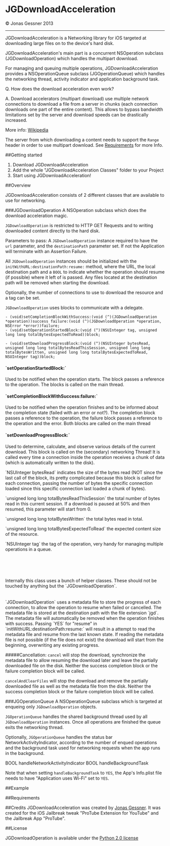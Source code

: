 <h1>JGDownloadAcceleration</h1>© Jonas Gessner 2013

------------------

JGDownloadAcceleration is a Networking library for iOS targeted at downloading large files on to the device's hard disk.

JGDownloadAcceleration's main part is a concurrent NSOperation subclass (JGDownloadOperation) which handles the multipart download.

For managing and queuing multiple operations, JGDownloadAcceleration provides a NSOperationQueue subclass (JGOperationQueue) which handles the networking thread, activity indicator and application background task.


Q. How does the download acceleration even work?

A. Download accelerators (multipart download) use multiple network connections to download a file from a server in chunks (each connection downloads one part of the entire content). This allows to bypass bandwidth limitations set by the server and download speeds can be drastically increased.

More info: <a href="http://en.wikipedia.org/wiki/Download_manager#Download_acceleration">Wikipedia</a>


The server from which downloading a content needs to support the `Range` header in order to use multipart download. See <a href="#requirements">Requirements</a> for more Info.

##Getting started

1. Download JGDownloadAcceleration
2. Add the whole "JGDownloadAcceleration Classes" folder to your Project
3. Start using JGDownloadAcceleration!

##Overview

JGDownloadAcceleration consists of 2 different classes that are available to use for networking.

###JGDownloadOperation
A NSOperation subclass which does the download acceleration magic.

`JGDownloadOperation` is restricted to HTTP GET Requests and to writing downloaded content directly to the hard disk.

Parameters to pass:
A `JGDownloadOperation` instance required to have the `url` parameter, and the `destinationPath` parameter set. If not the Application will terminate with an Assertion Failure.

All `JGDownloadOperation` instances should be initialized with the `initWithURL:destinationPath:resume:` method, where the URL, the local destination path and a `BOOL` to indicate whether the operation should resume (if possible) where it left of is passed. Any files located at the destination path will be removed when starting the download.

Optionally, the number of connections to use to download the resource and a tag can be set.


`JGDownloadOperation` uses blocks to communicate with a delegate.

    - (void)setCompletionBlockWithSuccess:(void (^)(JGDownloadOperation *operation))success failure:(void (^)(JGDownloadOperation *operation, NSError *error))failure;
    - (void)setOperationStartedBlock:(void (^)(NSUInteger tag, unsigned long long totalBytesExpectedToRead))block;
    
    - (void)setDownloadProgressBlock:(void (^)(NSUInteger bytesRead, unsigned long long totalBytesReadThisSession, unsigned long long totalBytesWritten, unsigned long long totalBytesExpectedToRead, NSUInteger tag))block;
    

<h4>`setOperationStartedBlock:`</h4> Used to be notified when the operation starts.
The block passes a reference to the operation. The blocks is called on the main thread.

<h4>`setCompletionBlockWithSuccess:failure:`</h4> Used to be notified when the operation finishes and to be informed about the completion state (failed with an error or not?).
The completion block passes a reference to the operation, the failure block passes a reference to the operation and the error. Both blocks are called on the main thread

<h4>`setDownloadProgressBlock:`</h4> Used to determine, calculate, and observe various details of the current download. This block is called on the (secondary) networking Thread! It is called every time a connection inside the operation receives a chunk of data (which is automatically written to the disk).<p>
`NSUInteger bytesRead` indicates the size of the bytes read (NOT since the last call of the block, its pretty complicated because this block is called for each connection, passing the number of bytes the specific connection loaded since this specific connection last loaded a chunk of bytes).<p>
`unsigned long long totalBytesReadThisSession` the total number of bytes read in this current session. If a download is paused at 50% and then resumed, this parameter will start from 0.<p>
`unsigned long long totalBytesWritten` the total bytes read in total.<p>
`unsigned long long totalBytesExpectedToRead` the expected content size of the resource.<p>
`NSUInteger tag` the tag of the operation, very handy for managing multiple operations in a queue.<p>
<br>
<br>
<br>
<br>
Internally this class uses a bunch of helper classes. These should not be touched by anything but the `JGDownloadOperation`.
<br>
<br>
<br>
`JGDownloadOperation` uses a metadata file to store the progress of each connection, to allow the operation to resume when failed or cancelled. The metadata file is stored at the destination path with the file extension `jgd`. The metadata file will automatically be removed when the operation finishes with success. Passing `YES` for "resume" in `initWithURL:destinationPath:resume:` will result in a attempt to read the metadata file and resume from the last known state. If reading the metadata file is not possible (if the file does not exist) the download will start from the beginning, overwriting any existing progress.


#####Cancellation:
`cancel` will stop the download,  synchronize the metadata file to allow resuming the download later and leave the partially downloaded file on the disk. Neither the success completion block or the failure completion block will be called.<p>
`cancelAndClearFiles` will stop the download and remove the partially downloaded file as well as the metadata file from the disk. Neither the success completion block or the failure completion block will be called.



###JGOperationQueue
A NSOperationQueue subclass which is targeted at enqueing only `JGDownloadOperation` objects.

`JGOperationQueue` handles the shared background thread used by all `JGDownloadOperation` instances. Once all operations are finished the queue exits the networking thread.

Optionally, `JGOperationQueue` handles the status bar NetworkActivityIndicator, according to the number of enqued operations and the background task used for networking requests when the app runs in the background.

  BOOL handleNetworkActivityIndicator
  BOOL handleBackgroundTask
  
Note that when setting `handleBackgroundTask` to `YES`, the App's Info.plist file needs to have "Application uses Wi-Fi" set to `YES`.

##Example


##Requirements


##Credits
JGDownloadAcceleration was created by <a href="http://twitter.com/JonasGessner" target="_blank">Jonas Gessner</a>.
It was created for the iOS Jailbreak tweak "ProTube Extension for YouTube" and the Jailbreak App "ProTube".

##License

JGDownloadOperation is available under the <a href="http://opensource.org/licenses/Python-2.0">Python 2.0 license</a>
